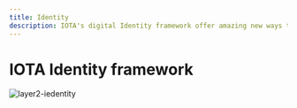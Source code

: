 ```yaml
---
title: Identity
description: IOTA's digital Identity framework offer amazing new ways to control privacy and data of humans and machines.
---
```


# IOTA Identity framework

![layer2-iedentity](/img/learn/layer2-identity.png)
